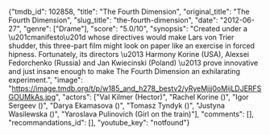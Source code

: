 {"tmdb_id": 102858, "title": "The Fourth Dimension", "original_title": "The Fourth Dimension", "slug_title": "the-fourth-dimension", "date": "2012-06-27", "genre": ["Drame"], "score": "5.0/10", "synopsis": "Created under a \u201cmanifesto\u201d whose directives would make Lars von Trier shudder, this three-part film might look on paper like an exercise in forced hipness. Fortunately, its directors \u2013 Harmony Korine (USA), Alexsei Fedorchenko (Russia) and Jan Kwiecinski (Poland) \u2013 prove innovative and just insane enough to make The Fourth Dimension an exhilarating experiment.", "image": "https://image.tmdb.org/t/p/w185_and_h278_bestv2/yRyeMjjj0oMijLDJERFSGOUMkAs.jpg", "actors": ["Val Kilmer (Hector)", "Rachel Korine ()", "Igor Sergeev ()", "Darya Ekamasova ()", "Tomasz Tyndyk ()", "Justyna Wasilewska ()", "Yaroslava Pulinovich (Girl on the train)"], "comments": [], "recommandations_id": [], "youtube_key": "notfound"}